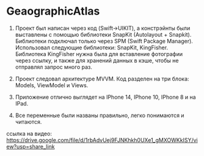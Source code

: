 # GeaographicAtlas

1. Проект был написан через код (Swift->UIKIT), а констрэйнты были выставлены с помощью библиотеки SnapKit (Autolayout + Snapkit). Библиотеки подключал только через SPM (Swift Package Manager). Использовал следующие библиотеки: SnapKit, KingFisher. Библиотека KingFisher нужна была для вставление фотографии через ссылку, и также для хранений данных в кэше, чтобы не отправлял запрос много раз. 

2. Проект следовал архитектуре MVVM. Код разделен на три блока: Models, ViewModel и Views. 

3. Приложение отлично выглядет на IPhone 14, IPhone 10, IPhone 8 и на IPad. 

4. Все переменные были названы правильно, легко понимаются и читаются.

ссылка на видео: https://drive.google.com/file/d/1rbAdvUej9FJNKhkh0UXe1_gMXOWKkISY/view?usp=share_link


